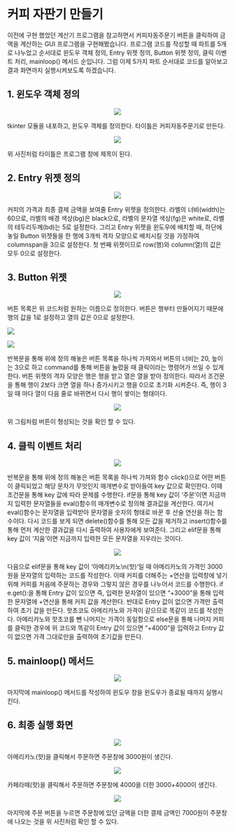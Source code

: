 # 커피 자판기 만들기

이전에 구현 했었던 계산기 프로그램을 참고하면서 커피자동주문기 버튼을 클릭하여 금액을 계산하는 GUI 프로그램을 구현해봤습니다. 프로그램 코드를 작성할 때 파트를 5개로 나누었고 순서대로 윈도우 객체 정의, Entry 위젯 정의, Button 위젯 정의, 클릭 이벤트 처리, mainloop() 메서드 순입니다. 그럼 이제 5가지 파트 순서대로 코드를 알아보고 결과 화면까지 실행시켜보도록 하겠습니다.  

## 1. 윈도우 객체 정의
<p align="center"><img src=https://blog.kakaocdn.net/dn/IRgrO/btq8MHLBwiW/bdKbK98NsAR87zNrUofseK/tfile.bmp
"></p>

tkinter 모듈을 내포하고, 윈도우 객체를 정의한다.
타이틀은 커피자동주문기로 만든다.
<p align="center"><img src=https://blog.kakaocdn.net/dn/eioCnd/btq8PuSH5xJ/hyTymO0WsIkWS5apxkNCP0/tfile.bmp
"></p>

위 사진처럼 타이틀은 프로그램 창에 제목이 된다.

## 2. Entry 위젯 정의

<p align="center"><img src=https://blog.kakaocdn.net/dn/dplNH3/btq8IEbUCSY/wOzVcFKbeIsI5p7kO99Lp0/tfile.bmp
"></p>

커피의 가격과 최종 결제 금액을 보여줄 Entry 위젯을 정의한다.
라벨의 너비(width)는 60으로, 라벨의 배경 색상(bg)은 black으로, 라벨의 문자열 색상(fg)은 white로, 라벨의 테두리두께(bd)는 5로 설정한다.
그리고 Entry 위젯을 윈도우에 배치할 때, 하단에 놓일 Button 위젯들을 한 행에 3개씩 격자 모양으로 배치시킬 것을 가정하여 columnspan을 3으로 설정한다. 첫 번째 위젯이므로 row(행)와 column(열)의 값은 모두 0으로 설정한다. 

## 3. Button 위젯
<p align="center"><img src=https://blog.kakaocdn.net/dn/bYumQl/btq8OkiuIZ7/p8trjkzc5ZctWGIcmbecyK/tfile.bmp
"></p>


버튼 목록은 위 코드처럼 원하는 이름으로 정의한다.
버튼은 행부터 만들어지기 때문에 행의 값을 1로 설정하고 열의 값은 0으로 설정한다.
<p align=><img src= https://blog.kakaocdn.net/dn/GiWkE/btq8KQWYIbg/kkhXsFkwiPASVum9k8niik/tfile.bmp
"></p>
<p align=><img src= https://blog.kakaocdn.net/dn/6VPOX/btq8KRauX7t/mbqI96asbrT9I9PhI7Sr11/tfile.bmp
"></p>

반복문을 통해 위에 정의 해놓은 버튼 목록을 하나씩 가져와서 버튼의 너비는 20, 높이는 3으로 하고 command를 통해 버튼을 눌렀을 때 클릭이라는 명령어가 쓰일 수 있게 한다. 버튼 위젯의 격자 모양은 행은 행을 받고 열은 열을 받아 정의한다. 따라서 조건문을 통해 행이 2보다 크면 열을 하나 증가시키고 행을 0으로 초기화 시켜준다. 즉, 행이 3일 때 마다 열이 다음 줄로 바뀌면서 다시 행이 쌓이는 형태이다. 

<p align="center"><img src=https://blog.kakaocdn.net/dn/szEDt/btq8Nv5Fn0D/gabA7fnkcvzu5DaEmBssc1/tfile.bmp
"></p>
위 그림처럼 버튼이 형성되는 것을 확인 할 수 있다.



## 4. 클릭 이벤트 처리
  <p align="center"><img src=https://blog.kakaocdn.net/dn/ctrROy/btq8Ndc5ZrG/UTZKzvlV2PZLFQgkZ9ZYik/tfile.bmp
"></p>
  
반복문을 통해 위에 정의 해놓은 버튼 목록을 하나씩 가져와 함수 click()으로 어떤 버튼이 클릭되었고 해당 문자가 무엇인지 매개변수로 받아들여 key 값으로 확인한다. 이때 조건문을 통해 key 값에 따라 문제를 수행한다.
if문을 통해 key 값이 ‘주문’이면 지금까지 입력한 문자열들을 eval()함수의 매개변수로 정의해 결과값을 계산한다. 여기서 eval()함수는 문자열을 입력받아 문자열을 숫자의 형태로 바꾼 후 산술 연산을 하는 함수이다. 다시 코드를 보게 되면 delete()함수를 통해 모든 값을 제거하고 insert()함수를 통해 먼저 계산한 결과값을 다시 출력하여 사용자에게 보여준다. 그리고 elif문을 통해 key 값이 ‘지움’이면 지금까지 입력한 모든 문자열을 지우라는 것이다.  
<p align="center"><img src=https://blog.kakaocdn.net/dn/pZBsy/btq8KXumcAT/83Npalb1xw8hxKz0bXyFak/tfile.bmp
"></p>
  

다음으로 elif문을 통해 key 값이 ‘아메리카노\n(핫)’일 때 아메리카노의 가격인 3000원을 문자열의 입력하는 코드를 작성한다. 이때 커피를 더해주는 +연산을 입력창에 넣기 위해 커피를 처음에 주문하는 경우와 그렇지 않은 경우를 나누어서 코드를 수행한다. if e.get():을 통해 Entry 값이 있으면 즉, 입력한 문자열이 있으면 “+3000”을 통해 입력한 문자열에 +연산을 통해 커피 값을 계산한다. 반대로 Entry 값이 없으면 가격만 출력하여 초기 값을 만든다. 핫초코도 아메리카노와 가격이 같으므로 똑같이 코드를 작성한다.
아메리카노와 핫초코를 뺀 나머지는 가격이 동일함으로 else문을 통해 나머지 커피를 클릭한 경우에 위 코드와 똑같이 Entry 값이 있으면 “+4000”을 입력하고 Entry 값이 없으면 가격 그대로만을 출력하여 초기값을 만든다. 
## 5. mainloop() 메서드
<p align="center"><img src=https://blog.kakaocdn.net/dn/J34FT/btq8Qqie2J4/J4k0PoGYTwSdyxKfjwBU40/tfile.bmp
"></p>
  

마지막에 mainloop() 메서드를 작성하여 윈도우 창을 윈도우가 종료될 때까지 실행시킨다.
## 6. 최종 실행 화면

<p align="center"><img src=https://blog.kakaocdn.net/dn/nmGjq/btq8H412RSF/3URYcE2bZViaTaUcTHiD4k/tfile.bmp
"></p>
아메리카노(핫)을 클릭해서 주문하면 주문창에 3000원이 생긴다.
  <p align="center"><img src=https://blog.kakaocdn.net/dn/b0d8Kq/btq8Ndc57P3/4KMTB1AiJ6EZKCLB2mmIsK/tfile.bmp
"></p>
카페라떼(핫)을 클릭해서 주문하면 주문창에 4000을 더한 3000+4000이 생긴다.
 <p align="center"><img src=https://blog.kakaocdn.net/dn/cabrBi/btq8KczfWt0/esRYJwFDwMy17Xcywkaq41/tfile.bmp
"></p>

마지막에 주문 버튼을 누르면 주문창에 있던 금액을 더한 결제 금액인 7000원이 주문창에 나오는 것을 위 사진처럼 확인 할 수 있다. 
